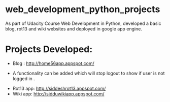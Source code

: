 # web_development_python_projects
As part of Udacity Course Web Development in Python, developed a basic blog, rot13 and wiki websites and deployed in google app engine.

# Projects Developed:
* Blog : http://home56app.appspot.com/
- A functionality can be added which will stop logout to show if user is not logged in .
* Rot13 app: http://siddeshrot13.appspot.com/
* Wiki app: http://sidduwikiapp.appspot.com/
